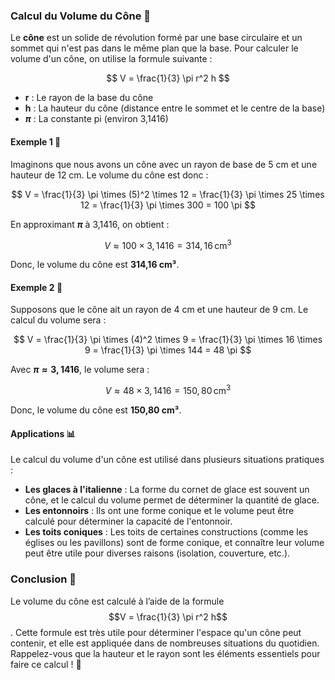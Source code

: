 ### **Calcul du Volume du Cône** 🔺

Le **cône** est un solide de révolution formé par une base circulaire et un sommet qui n'est pas dans le même plan que la base. Pour calculer le volume d'un cône, on utilise la formule suivante :

$$
V = \frac{1}{3} \pi r^2 h
$$

- **r** : Le rayon de la base du cône
- **h** : La hauteur du cône (distance entre le sommet et le centre de la base)
- **$\pi$** : La constante pi (environ 3,1416)


#### **Exemple 1** 🌟

Imaginons que nous avons un cône avec un rayon de base de 5 cm et une hauteur de 12 cm. Le volume du cône est donc :

$$
V = \frac{1}{3} \pi \times (5)^2 \times 12 = \frac{1}{3} \pi \times 25 \times 12 = \frac{1}{3} \pi \times 300 = 100 \pi
$$

En approximant **$\pi$** à 3,1416, on obtient :

$$
V \approx 100 \times 3,1416 = 314,16 \, \text{cm}^3
$$

Donc, le volume du cône est **314,16 cm³**.


#### **Exemple 2** 🌟

Supposons que le cône ait un rayon de 4 cm et une hauteur de 9 cm. Le calcul du volume sera :

$$
V = \frac{1}{3} \pi \times (4)^2 \times 9 = \frac{1}{3} \pi \times 16 \times 9 = \frac{1}{3} \pi \times 144 = 48 \pi
$$

Avec **$\pi \approx 3,1416$**, le volume sera :

$$
V \approx 48 \times 3,1416 = 150,80 \, \text{cm}^3
$$

Donc, le volume du cône est **150,80 cm³**.


#### **Applications** 📊

Le calcul du volume d'un cône est utilisé dans plusieurs situations pratiques :

- **Les glaces à l'italienne** : La forme du cornet de glace est souvent un cône, et le calcul du volume permet de déterminer la quantité de glace.
- **Les entonnoirs** : Ils ont une forme conique et le volume peut être calculé pour déterminer la capacité de l'entonnoir.
- **Les toits coniques** : Les toits de certaines constructions (comme les églises ou les pavillons) sont de forme conique, et connaître leur volume peut être utile pour diverses raisons (isolation, couverture, etc.).


### **Conclusion** 🎯

Le volume du cône est calculé à l’aide de la formule $$V = \frac{1}{3} \pi r^2 h$$. Cette formule est très utile pour déterminer l'espace qu'un cône peut contenir, et elle est appliquée dans de nombreuses situations du quotidien. Rappelez-vous que la hauteur et le rayon sont les éléments essentiels pour faire ce calcul ! 📏